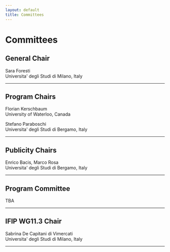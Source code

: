 ```yaml
---
layout: default
title: Committees
---
```


# Committees

## General Chair
Sara Foresti  
Universita' degli Studi di Milano, Italy

--------------------------------------------------------------------------------

## Program Chairs
Florian Kerschbaum  
University of Waterloo, Canada

Stefano Paraboschi  
Universita' degli Studi di Bergamo, Italy

--------------------------------------------------------------------------------

## Publicity Chairs

Enrico Bacis, Marco Rosa  
Universita' degli Studi di Bergamo, Italy

--------------------------------------------------------------------------------

## Program Committee
TBA

--------------------------------------------------------------------------------

## IFIP WG11.3 Chair
Sabrina De Capitani di Vimercati  
Universita' degli Studi di Milano, Italy

--------------------------------------------------------------------------------
